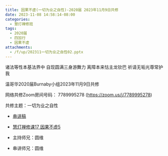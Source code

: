 ```yaml
---
title: 因果不虚(一切为业之自性)-2020届 2023年11月9日共修
date: 2023-11-08 14:58:14-08:00
categories:
  - 慧灯禅修班
tags:
  - 2020届
  - 四加行
  - 因果不虚
attachments:
  - /f/up/202311一切为业之自性02.pptx
---
```

诸法等性本基法界中 自现圆满三身游舞力
离障本来怙主龙钦巴 祈请无垢光尊常护我

温哥华2020届Burnaby小组2023年11月9日共修

网络共修Zoom房间号码： 7789995278 (<https://zoom.us/j/7789995278>)

共修主题：一切为业之自性
* [串讲稿](/f/up/202311一切为业之自性02.pptx)
* [慧灯禅修课17 因果不虚5](https://fohuifayu.com/index.php/huideng-jiangtang/rensheng-zhihui/2016-07-21-09-15-04/2017-01-20-04-20-16/2357-l17074)



* 主持师兄：圆维
* 串讲师兄：圆维